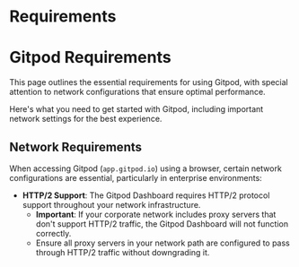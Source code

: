 # Requirements

# Gitpod Requirements

This page outlines the essential requirements for using Gitpod, with special attention to network configurations that ensure optimal performance.

Here's what you need to get started with Gitpod, including important network settings for the best experience.

## Network Requirements

When accessing Gitpod (`app.gitpod.io`) using a browser, certain network configurations are essential, particularly in enterprise environments:

* **HTTP/2 Support**: The Gitpod Dashboard requires HTTP/2 protocol support throughout your network infrastructure.
  * **Important**: If your corporate network includes proxy servers that don't support HTTP/2 traffic, the Gitpod Dashboard will not function correctly.
  * Ensure all proxy servers in your network path are configured to pass through HTTP/2 traffic without downgrading it.
